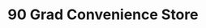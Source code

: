 ---
title: "90 Grad Convenience Store"
url: /hagen/90-grad-convenience-store/
shop: Lebensmittel
---